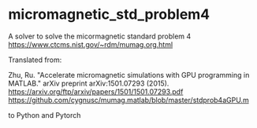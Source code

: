 # micromagnetic_std_problem4

A solver to solve the micormagnetic standard problem 4
https://www.ctcms.nist.gov/~rdm/mumag.org.html



Translated from:

Zhu, Ru. "Accelerate micromagnetic simulations with GPU programming in MATLAB." arXiv preprint arXiv:1501.07293 (2015).
https://arxiv.org/ftp/arxiv/papers/1501/1501.07293.pdf
https://github.com/cygnusc/mumag.matlab/blob/master/stdprob4aGPU.m

to Python and Pytorch
